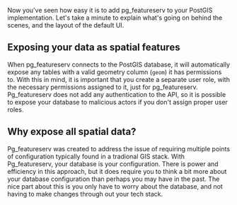 Now you've seen how easy it is to add pg_featureserv to your PostGIS implementation. Let's take a minute to explain what's going on behind the scenes, and the layout of the default UI. 

## Exposing your data as spatial features

When pg_featureserv connects to the PostGIS database, it will automatically expose any tables with a valid geometry column (```geom```) it has permissions to. With this in mind, it is important that you create a separate user role, with the necessary permissions assigned to it, just for pg_featureserv. Pg_featureserv does not add any authentication to the API, so it is possible to expose your database to malicious actors if you don't assign proper user roles. 

## Why expose all spatial data?

Pg_featureserv was created to address the issue of requiring multiple points of configuration typically found in a tradional GIS stack. With Pg_featureserv, your database is your configuration. There is power and efficiency in this approach, but it does require you to think a bit more about your database configuration than perhaps you may have in the past. The nice part about this is you only have to worry about the database, and not having to make changes through out your tech stack.
